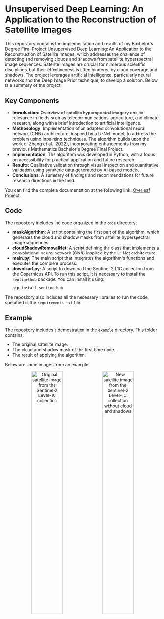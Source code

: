 # Unsupervised Deep Learning: An Application to the Reconstruction of Satellite Images

This repository contains the implementation and results of my Bachelor's Degree Final Project:Unsupervised Deep Learning: An Application to the Reconstruction of Satellite Images, which addresses the challenge of detecting and removing clouds and shadows from satellite hyperspectral image sequences. Satellite images are crucial for numerous scientific disciplines, but their effectiveness is often hindered by cloud coverage and shadows. The project leverages artificial intelligence, particularly neural networks and the Deep Image Prior technique, to develop a solution. Below is a summary of the project.

## Key Components

- **Introduction**: Overview of satellite hyperspectral imagery and its relevance in fields such as telecommunications, agriculture, and climate research, along with a brief introduction to artificial intelligence.  
- **Methodology**: Implementation of an adapted convolutional neural network (CNN) architecture, inspired by a U-Net model, to address the problem using inpainting techniques. The algorithm builds upon the work of Zhang et al. (2022), incorporating enhancements from my previous Mathematics Bachelor's Degree Final Project.  
- **Implementation**: The algorithm was developed in Python, with a focus on accessibility for practical application and future research.  
- **Results**: Qualitative validation through visual inspection and quantitative validation using synthetic data generated by AI-based models.  
- **Conclusions**: A summary of findings and recommendations for future research directions in the field.

You can find the complete documentation at the following link: [Overleaf Project](https://www.overleaf.com/project/66a2194769e4ebe495ad7f48).

## Code

The repository includes the code organized in the `code` directory:  
- **maskAlgorithm**: A script containing the first part of the algorithm, which generates the cloud and shadow masks from satellite hyperspectral image sequences.  
- **cloudShadowRemovalNet**: A script defining the class that implements a convolutional neural network (CNN) inspired by the U-Net architecture.  
- **main.py**: The main script that integrates the algorithm's functions and executes the complete process.
- **download.py**: A script to download the Sentinel-2 L1C collection from the Copernicus API. To run this script, it is necessary to install the `sentinelhub` package. You can install it using:  
  ```bash
  pip install sentinelhub
  
The repository also includes all the necessary libraries to run the code, specified in the `requirements.txt` file.

## Example

The repository includes a demostration in the `example` directory. This folder contains:
  - The original satellite image.
  - The cloud and shadow mask of the first time node.
  - The result of applying the algorithm.
    
Below are some images from an example:
<p align="center">
  <img src="example/I.png" alt="Original satellite image from the Sentinel-2 Level-1C collection" width="45%">
  <img src="example/new_I.png" alt="New satellite image from the Sentinel-2 Level-1C collection without cloud and shadows" width="45%">
</p>


